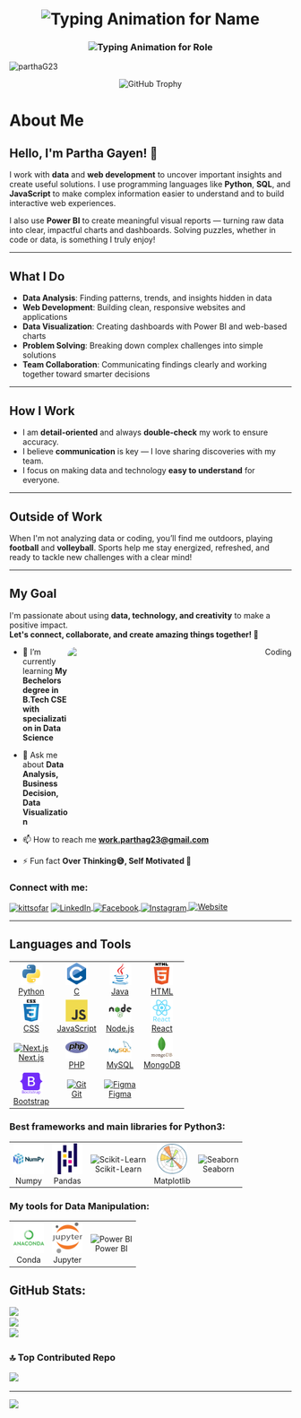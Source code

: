 <h1 align="center">
  <img src="https://readme-typing-svg.demolab.com?font=Poppins&weight=700&size=40&pause=1000&color=00CFFF&center=true&vCenter=true&width=1000&lines=Hi+%F0%9F%91%8B%2C+I'm+Partha+Gayen&repeat=false" alt="Typing Animation for Name">
</h1>


<h3 align="center">
  <img src="https://readme-typing-svg.herokuapp.com?font=Poppins&weight=600&size=24&pause=1000&color=FF5733&center=true&vCenter=true&width=800&lines=Web+Developer;Data+Analytics" alt="Typing Animation for Role">
</h3>

<p align="left"> <img src="https://komarev.com/ghpvc/?username=parthaG23&label=Profile%20views&color=0e75b6&style=flat" alt="parthaG23" /> </p>
<!-- GitHub Trophy -->
<p align="center">
  <img src="https://github-profile-trophy.vercel.app/?username=ParthaG23&theme=dark_dimmed&no-frame=true&margin-w=15" alt="GitHub Trophy" />
</p>



# About Me

## Hello, I'm Partha Gayen! 👋  

I work with **data** and **web development** to uncover important insights and create useful solutions. I use programming languages like **Python**, **SQL**, and **JavaScript** to make complex information easier to understand and to build interactive web experiences.  

I also use **Power BI** to create meaningful visual reports — turning raw data into clear, impactful charts and dashboards. Solving puzzles, whether in code or data, is something I truly enjoy!

---


## What I Do  
- **Data Analysis**: Finding patterns, trends, and insights hidden in data  
- **Web Development**: Building clean, responsive websites and applications  
- **Data Visualization**: Creating dashboards with Power BI and web-based charts  
- **Problem Solving**: Breaking down complex challenges into simple solutions  
- **Team Collaboration**: Communicating findings clearly and working together toward smarter decisions

---

## How I Work  
- I am **detail-oriented** and always **double-check** my work to ensure accuracy.  
- I believe **communication** is key — I love sharing discoveries with my team.  
- I focus on making data and technology **easy to understand** for everyone.

---

## Outside of Work  
When I'm not analyzing data or coding, you’ll find me outdoors, playing **football** and **volleyball**. Sports help me stay energized, refreshed, and ready to tackle new challenges with a clear mind!

---
<div height="500" width=100%">

  ## My Goal  
  I'm passionate about using **data, technology, and creativity** to make a positive impact.  
**Let's connect, collaborate, and create amazing things together! 🚀**



<div align="right">
<img align="right" alt="Coding" width="400" height="300" style="border: none; border-radius: 15px;" src="https://media.licdn.com/dms/image/v2/D5612AQGOmwfIE5mlWA/article-cover_image-shrink_720_1280/article-cover_image-shrink_720_1280/0/1674617947228?e=1751500800&v=beta&t=ul7__mVe2pqHd0OPX1k5Uj9KKtzxj5RavZJQs55oY6k">





<div align="left">

- 🌱 I’m currently learning **My Bechelors degree in B.Tech CSE with specialization in Data Science**

- 💬 Ask me about **Data Analysis, Business Decision, Data Visualization**

- 📫 How to reach me **work.parthag23@gmail.com**

- ⚡ Fun fact **Over Thinking😅, Self Motivated 👾**
  
</div>


<h3 align="left">Connect with me:</h3>
<p align="left">
<a href="https://twitter.com/kittsofar" target="blank"><img align="center" src="https://raw.githubusercontent.com/rahuldkjain/github-profile-readme-generator/master/src/images/icons/Social/twitter.svg" alt="kittsofar" height="30" width="40" /></a>
  
<a href="https://www.linkedin.com/in/partha-gayen" target="blank">
  <img align="center" src="https://raw.githubusercontent.com/rahuldkjain/github-profile-readme-generator/master/src/images/icons/Social/linked-in-alt.svg" alt="LinkedIn" height="30" width="40" />
</a>

<a href="https://www.facebook.com/profile.php?id=100084254133749" target="blank">
  <img align="center" src="https://raw.githubusercontent.com/rahuldkjain/github-profile-readme-generator/master/src/images/icons/Social/facebook.svg" alt="Facebook" height="30" width="40" />
</a>

<a href="https://www.instagram.com/mr.parthag23" target="blank">
  <img align="center" src="https://raw.githubusercontent.com/rahuldkjain/github-profile-readme-generator/master/src/images/icons/Social/instagram.svg" alt="Instagram" height="30" width="40" />

</a>
<a href="https://parthag23.github.io/ParthaG/" target="_blank">
  <img src="https://img.icons8.com/fluency/30/internet.png" alt="Website" />
</a>
</p>
</div>


--------------------------------------------------------------

## Languages and Tools 
<div>



<table class="tech-table" align="center">
  <tr>
    <td align="center">
      <a href="https://www.python.org" target="_blank" rel="noreferrer">
        <img src="https://raw.githubusercontent.com/devicons/devicon/master/icons/python/python-original.svg" alt="Python" width="40" height="40"/><br/>Python
      </a>
    </td>
    <td align="center">
      <a href="https://www.cprogramming.com/" target="_blank" rel="noreferrer">
        <img src="https://raw.githubusercontent.com/devicons/devicon/master/icons/c/c-original.svg" alt="C" width="40" height="40"/><br/>C
      </a>
    </td>
    <td align="center">
      <a href="https://www.java.com" target="_blank" rel="noreferrer">
        <img src="https://raw.githubusercontent.com/devicons/devicon/master/icons/java/java-original.svg" alt="Java" width="40" height="40"/><br/>Java
      </a>
    </td>
    <td align="center">
      <a href="https://www.w3schools.com/html/" target="_blank" rel="noreferrer">
        <img src="https://raw.githubusercontent.com/devicons/devicon/master/icons/html5/html5-original-wordmark.svg" alt="HTML" width="40" height="40"/><br/>HTML
      </a>
    </td>
  </tr>
  <tr>
    <td align="center">
      <a href="https://www.w3schools.com/css/" target="_blank" rel="noreferrer">
        <img src="https://raw.githubusercontent.com/devicons/devicon/master/icons/css3/css3-original-wordmark.svg" alt="CSS" width="40" height="40"/><br/>CSS
      </a>
    </td>
    <td align="center">
      <a href="https://developer.mozilla.org/en-US/docs/Web/JavaScript" target="_blank" rel="noreferrer">
        <img src="https://raw.githubusercontent.com/devicons/devicon/master/icons/javascript/javascript-original.svg" alt="JavaScript" width="40" height="40"/><br/>JavaScript
      </a>
    </td>
    <td align="center">
      <a href="https://nodejs.org" target="_blank" rel="noreferrer">
        <img src="https://raw.githubusercontent.com/devicons/devicon/master/icons/nodejs/nodejs-original-wordmark.svg" alt="Node.js" width="40" height="40"/><br/>Node.js
      </a>
    </td>
    <td align="center">
      <a href="https://reactjs.org/" target="_blank" rel="noreferrer">
        <img src="https://raw.githubusercontent.com/devicons/devicon/master/icons/react/react-original-wordmark.svg" alt="React" width="40" height="40"/><br/>React
      </a>
    </td>
  </tr>
  <tr>
    <td align="center">
      <a href="https://nextjs.org/" target="_blank" rel="noreferrer">
        <img src="https://cdn.worldvectorlogo.com/logos/nextjs-2.svg" alt="Next.js" width="40" height="40"/><br/>Next.js
      </a>
    </td>
    <td align="center">
      <a href="https://www.php.net" target="_blank" rel="noreferrer">
        <img src="https://raw.githubusercontent.com/devicons/devicon/master/icons/php/php-original.svg" alt="PHP" width="40" height="40"/><br/>PHP
      </a>
    </td>
    <td align="center">
      <a href="https://www.mysql.com/" target="_blank" rel="noreferrer">
        <img src="https://raw.githubusercontent.com/devicons/devicon/master/icons/mysql/mysql-original-wordmark.svg" alt="MySQL" width="40" height="40"/><br/>MySQL
      </a>
    </td>
    <td align="center">
      <a href="https://www.mongodb.com/" target="_blank" rel="noreferrer">
        <img src="https://raw.githubusercontent.com/devicons/devicon/master/icons/mongodb/mongodb-original-wordmark.svg" alt="MongoDB" width="40" height="40"/><br/>MongoDB
      </a>
    </td>
  </tr>
  <tr>
    <td align="center">
      <a href="https://getbootstrap.com" target="_blank" rel="noreferrer">
        <img src="https://raw.githubusercontent.com/devicons/devicon/master/icons/bootstrap/bootstrap-plain-wordmark.svg" alt="Bootstrap" width="40" height="40"/><br/>Bootstrap
      </a>
    </td>
    <td align="center">
      <a href="https://git-scm.com/" target="_blank" rel="noreferrer">
        <img src="https://www.vectorlogo.zone/logos/git-scm/git-scm-icon.svg" alt="Git" width="40" height="40"/><br/>Git
      </a>
    </td>
    <td align="center">
      <a href="https://www.figma.com/" target="_blank" rel="noreferrer">
        <img src="https://www.vectorlogo.zone/logos/figma/figma-icon.svg" alt="Figma" width="40" height="40"/><br/>Figma
      </a>
    </td>
    <td align="center">
    </td>
  </tr>
</table>
</div>

  
### Best frameworks and main libraries for Python3:
<div>
<table align="center">
  <tr>
    <td align="center">
      <img src="https://github.com/devicons/devicon/blob/master/icons/numpy/numpy-original-wordmark.svg" title="Numpy" alt="Numpy" width="55" height="55"/><br/>Numpy
    </td>
    <td align="center">
      <img src="https://github.com/devicons/devicon/blob/master/icons/pandas/pandas-original.svg" title="Pandas" alt="Pandas" width="55" height="55"/><br/>Pandas
    </td>
    <td align="center">
      <img src="https://upload.wikimedia.org/wikipedia/commons/0/05/Scikit_learn_logo_small.svg" title="Scikit-Learn" alt="Scikit-Learn" width="55" height="55"/><br/>Scikit-Learn
    </td>
    <td align="center">
      <img src="https://github.com/devicons/devicon/blob/master/icons/matplotlib/matplotlib-original.svg" title="Matplotlib" alt="Matplotlib" width="55" height="55"/><br/>Matplotlib
    </td>
    <td align="center">
      <img src="https://user-images.githubusercontent.com/315810/92254613-279c8000-ee9f-11ea-9b73-5622a7d95f3f.png" title="Seaborn" alt="Seaborn" width="55" height="55"/><br/>Seaborn
    </td>
  </tr>
</table>
</div>


### My tools for Data Manipulation:
<div>
<table align="center">
  <tr>
    <td align="center">
      <img src="https://github.com/devicons/devicon/blob/master/icons/anaconda/anaconda-original-wordmark.svg" title="Anaconda" alt="Conda" width="55" height="55"/><br/>Conda
    </td>
    <td align="center">
      <img src="https://github.com/devicons/devicon/blob/master/icons/jupyter/jupyter-original-wordmark.svg" title="Jupyter" alt="Jupyter" width="55" height="55"/><br/>Jupyter
    </td>
    <td align="center">
      <img src="https://upload.wikimedia.org/wikipedia/commons/c/cf/New_Power_BI_Logo.svg" title="Power BI" alt="Power BI" width="55" height="55"/><br/>Power BI
    </td>
  </tr>
</table>
</div>


  
## GitHub Stats:

![](https://github-readme-stats.vercel.app/api?username=ParthaG23&theme=dark&hide_border=false&include_all_commits=false&count_private=false)<br/>
![](https://nirzak-streak-stats.vercel.app/?user=ParthaG23&theme=dark&hide_border=false)<br/>
![](https://github-readme-stats.vercel.app/api/top-langs/?username=ParthaG23&theme=dark&hide_border=false&include_all_commits=false&count_private=false&layout=compact)



### 🔝 Top Contributed Repo
![](https://github-contributor-stats.vercel.app/api?username=ParthaG23&limit=5&theme=dark&combine_all_yearly_contributions=true)

---
[![](https://visitcount.itsvg.in/api?id=ParthaG23&icon=0&color=0)](https://visitcount.itsvg.in)
